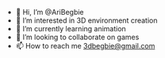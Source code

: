 - 👋 Hi, I’m @AriBegbie
- 👀 I’m interested in 3D environment creation
- 🌱 I’m currently learning animation
- 💞️ I’m looking to collaborate on games
- 📫 How to reach me 3dbegbie@gmail.com

<!---
AriBegbie/AriBegbie is a ✨ special ✨ repository because its `README.md` (this file) appears on your GitHub profile.
You can click the Preview link to take a look at your changes.
--->
